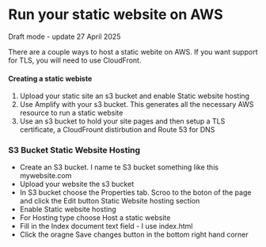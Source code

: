 # Run your static website on AWS

Draft mode - update 27 April 2025

There are a couple ways to host a static webite on AWS.  If you want support for TLS, you will need to use CloudFront.

#### Creating a static webiste
1. Upload your static site an s3 bucket and enable Static website hosting
2. Use Amplify with your s3 bucket.  This generates all the necessary AWS resource to run a static website
3. Use an s3 bucket to hold your site pages and then setup a TLS certificate, a CloudFrount distirbution and Route 53 for DNS

### S3 Bucket Static Website Hosting
- Create an S3 bucket.  I name te S3 bucket something like this mywebsite.com
- Upload your website the s3 bucket
- In S3 bucket choose the Properties tab.  Scroo to the boton of the page and click the Edit button Static Website hosting section
-   Enable Static website hosting
-   For Hosting type choose Host a static website
-   Fill in the Index document text field - I use index.html
-   Click the oragne Save changes button in the bottom right hand corner


